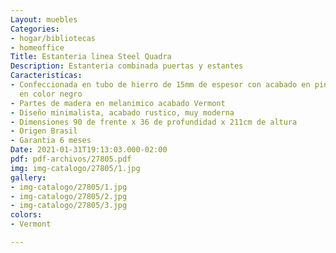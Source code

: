 ```yaml
---
Layout: muebles
Categories:
- hogar/bibliotecas
- homeoffice
Title: Estanteria linea Steel Quadra
Description: Estanteria combinada puertas y estantes
Caracteristicas:
- Confeccionada en tubo de hierro de 15mm de espesor con acabado en pintura epoxi
  en color negro
- Partes de madera en melanimico acabado Vermont
- Diseño minimalista, acabado rustico, muy moderna
- Dimensiones 90 de frente x 36 de profundidad x 211cm de altura
- Origen Brasil
- Garantia 6 meses
Date: 2021-01-31T19:13:03.000-02:00
pdf: pdf-archivos/27805.pdf
img: img-catalogo/27805/1.jpg
gallery:
- img-catalogo/27805/1.jpg
- img-catalogo/27805/2.jpg
- img-catalogo/27805/3.jpg
colors:
- Vermont

---
```

